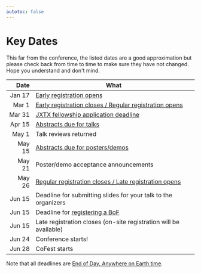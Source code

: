 ```yaml
---
autotoc: false
---
```


<slot name="/events/gcc2024/header" />


# Key Dates

This far from the conference, the listed dates are a good approximation but
please check back from time to time to make sure they have not changed. Hope you
understand and don't mind.

| Date   | What |
| -----: | ---  |
| Jan 17 | [Early registration opens](/events/gcc2024/register/) |
| Mar 1  | [Early registration closes / Regular registration opens](/events/gcc2024/register/) |
| Mar 31 | [JXTX fellowship application deadline](https://jxtxfoundation.org/news/2024-2-19-gcc/) |
| Apr 15 | [Abstracts due for talks](/events/gcc2024/abstracts/) |
| May 1  | Talk reviews returned |
| May 15 | [Abstracts due for posters/demos](/events/gcc2024/abstracts/) |
| May 21 | Poster/demo acceptance announcements |
| May 26 | [Regular registration closes / Late registration opens](/events/gcc2023/register/) |
| Jun 15 | Deadline for submitting slides for your talk to the organizers |
| Jun 15 | Deadline for [registering a BoF](/events/gcc2024/abstracts/#birds-of-a-feather-bof-sessions) |
| Jun 15 | Late registration closes (on-site registration will be available) |
| Jun 24 | Conference starts! |
| Jun 28 | CoFest starts |

Note that all deadlines are [End of Day, Anywhere on Earth time](https://time.is/Anywhere_on_Earth).
